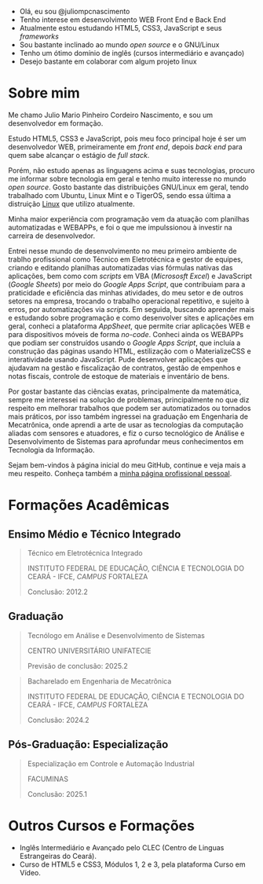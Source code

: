 - Olá, eu sou @juliompcnascimento
- Tenho interese em desenvolvimento WEB Front End e Back End
- Atualmente estou estudando HTML5, CSS3, JavaScript e seus *frameworks*
- Sou bastante inclinado ao mundo *open source* e o GNU/Linux
- Tenho um ótimo domínio de inglês (cursos intermediário e avançado)
- Desejo bastante em colaborar com algum projeto linux

<!---
juliompcnascimento/juliompcnascimento is a ✨ special ✨ repository because its `README.md` (this file) appears on your GitHub profile.
You can click the Preview link to take a look at your changes.
--->
# Sobre mim

Me chamo Julio Mario Pinheiro Cordeiro Nascimento, e sou um desenvolvedor em formação.

Estudo HTML5, CSS3 e JavaScript, pois meu foco principal hoje é ser um desenvolvedor WEB, primeiramente em *front end*, depois *back end* para quem sabe alcançar o estágio de *full stack*.

Porém, não estudo apenas as linguagens acima e suas tecnologias, procuro me informar sobre tecnologia em geral e tenho muito interesse no mundo *open source*. Gosto bastante das distribuições GNU/Linux em geral, tendo trabalhado com Ubuntu, Linux Mint e o TigerOS, sendo essa última a distruição [Linux](https://www.linux.org/) que utilizo atualmente.

Minha maior experiência com programação vem da atuação com planilhas automatizadas e WEBAPPs, e foi o que me impulssionou à investir na carreira de desenvolvedor.

Entrei nesse mundo de desenvolvimento no meu primeiro ambiente de trablho profissional como Técnico em Eletrotécnica e gestor de equipes, criando e editando planilhas automatizadas vias fórmulas nativas das aplicações, bem como com *scripts* em VBA (*Micrososft Excel*) e JavaScript (*Google Sheets*) por meio do *Google Apps Script*, que contribuiam para a praticidade e eficiência das minhas atividades, do meu setor e de outros setores na empresa, trocando o trabalho operacional repetitivo, e sujeito à erros, por automatizações via *scripts*. Em seguida, buscando aprender mais e estudando sobre programação e como desenvolver sites e aplicações em geral, conheci a plataforma *AppSheet*, que permite criar aplicações WEB e para dispositivos móveis de forma *no-code*. Conheci ainda os WEBAPPs que podiam ser construídos usando o *Google Apps Script*, que incluía a construção das páginas usando HTML, estilização com o MaterializeCSS e interatividade usando JavaScript. Pude desenvolver aplicações que ajudavam na gestão e fiscalização de contratos, gestão de empenhos e notas fiscais, controle de estoque de materiais e inventário de bens.

Por gostar bastante das ciências exatas, principalmente da matemática, sempre me interessei na solução de problemas, principalmente no que diz respeito em melhorar trabalhos que podem ser automatizados ou tornados mais práticos, por isso também ingressei na graduação em Engenharia de Mecatrônica, onde aprendi a arte de usar as tecnologias da computação aliadas com sensores e atuadores, e fiz o curso tecnológico de Análise e Desenvolvimento de Sistemas para aprofundar meus conhecimentos em Tecnologia da Informação.

Sejam bem-vindos à página inicial do meu GitHub, continue e veja mais a meu respeito. Conheça também a [minha página profissional pessoal](https://juliompcnascimento.github.io/meu-perfil).

# Formações Acadêmicas

## Ensimo Médio e Técnico Integrado

>
> Técnico em Eletrotécnica Integrado
>
> INSTITUTO FEDERAL DE EDUCAÇÃO, CIẼNCIA E TECNOLOGIA DO CEARÁ - IFCE, *CAMPUS* FORTALEZA
>
> Conclusão: 2012.2
>

## Graduação

>
> Tecnólogo em Análise e Desenvolvimento de Sistemas
>
> CENTRO UNIVERSITÁRIO UNIFATECIE
>
> Previsão de conclusão: 2025.2
>

>
> Bacharelado em Engenharia de Mecatrônica
>
> INSTITUTO FEDERAL DE EDUCAÇÃO, CIẼNCIA E TECNOLOGIA DO CEARÁ - IFCE, *CAMPUS* FORTALEZA
>
> Conclusão: 2024.2
>

## Pós-Graduação: Especialização

>
> Especialização em Controle e Automação Industrial
>
> FACUMINAS
>
> Conclusão: 2025.1
>

# Outros Cursos e Formações

- Inglês Intermediário e Avançado pelo CLEC (Centro de Linguas Estrangeiras do Ceará).
- Curso de HTML5 e CSS3, Módulos 1, 2 e 3, pela plataforma Curso em Vídeo.
